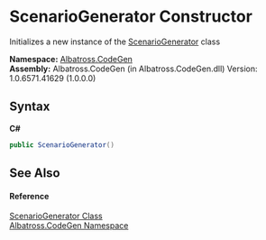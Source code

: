 # ScenarioGenerator Constructor 
 

Initializes a new instance of the <a href="E84A585A.md">ScenarioGenerator</a> class

**Namespace:**&nbsp;<a href="DCDDD28E.md">Albatross.CodeGen</a><br />**Assembly:**&nbsp;Albatross.CodeGen (in Albatross.CodeGen.dll) Version: 1.0.6571.41629 (1.0.0.0)

## Syntax

**C#**<br />
``` C#
public ScenarioGenerator()
```


## See Also


#### Reference
<a href="E84A585A.md">ScenarioGenerator Class</a><br /><a href="DCDDD28E.md">Albatross.CodeGen Namespace</a><br />